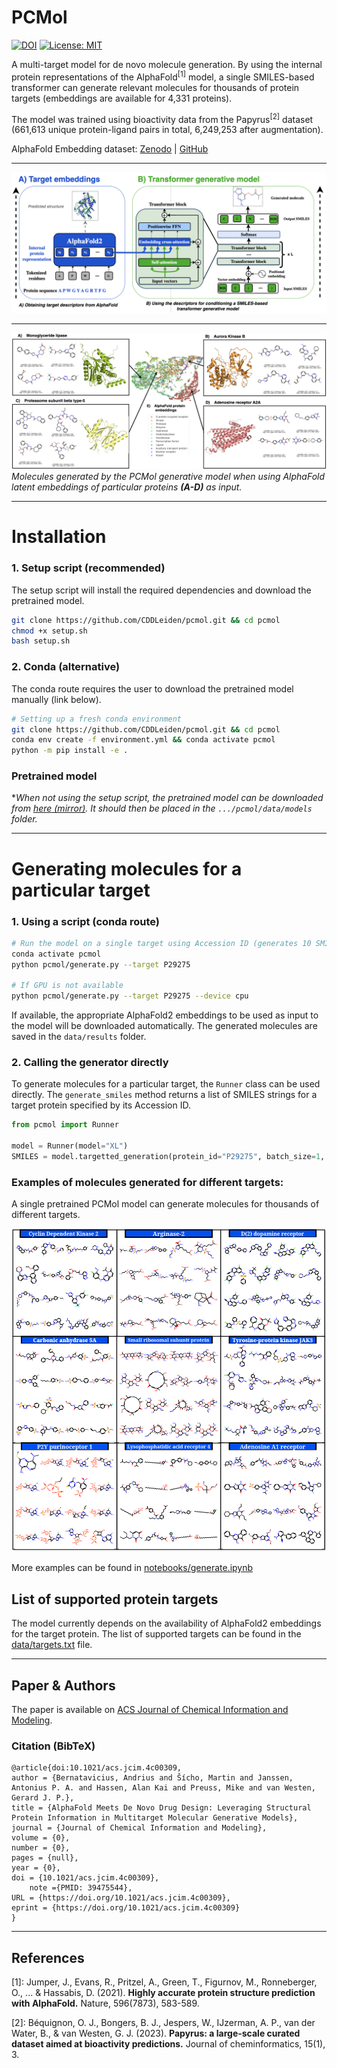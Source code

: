 # PCMol 
 [![DOI](https://zenodo.org/badge/DOI/10.5281/zenodo.10512870.svg)](https://doi.org/10.5281/zenodo.10512870) [![License: MIT](https://img.shields.io/badge/License-MIT-yellow.svg)](https://opensource.org/licenses/MIT)

A multi-target model for de novo molecule generation. By using the internal protein representations of the AlphaFold<sup>[1]</sup> model, a single SMILES-based transformer can generate relevant molecules for thousands of protein targets (embeddings are available for 4,331 proteins). 

The model was trained using bioactivity data from the Papyrus<sup>[2]</sup> dataset (661,613 unique protein-ligand pairs in total, 6,249,253 after augmentation).

AlphaFold Embedding dataset: [Zenodo](https://zenodo.org/records/10671261) | [GitHub](https://github.com/andriusbern/foldedPapyrus)

---

![alt text](assets/PCMol.png)

---

![alt text](assets/targets.png)
*Molecules generated by the PCMol generative model when using AlphaFold latent embeddings of particular proteins **(A-D)** as input.*


<!-- ## Requirements

- **Python** 3.8+
- **rdkit** 2021.03.5.0+
- **Torch** 1.7 - 2.1 -->

---

# Installation


### 1. Setup script (recommended)
The setup script will install the required dependencies and download the pretrained model.

```bash
git clone https://github.com/CDDLeiden/pcmol.git && cd pcmol
chmod +x setup.sh
bash setup.sh
```

### 2. Conda (alternative)
The conda route requires the user to download the pretrained model manually (link below).

```bash
# Setting up a fresh conda environment
git clone https://github.com/CDDLeiden/pcmol.git && cd pcmol
conda env create -f environment.yml && conda activate pcmol
python -m pip install -e .
```
<!-- 
### 3. Docker 

*Note: The docker image is currently not available.*

The docker image contains all the prerequisites and the pretrained model.
```bash
# Pull the docker image
docker pull andriusbern/pcmol:latest
``` -->

### Pretrained model

**When not using the setup script, the pretrained model can be downloaded from [here](https://zenodo.org/records/10512870)[ (mirror)](https://surfdrive.surf.nl/files/index.php/s/T0wUBOmAEYYxxOo). It should then be placed in the `.../pcmol/data/models` folder.*

---

# Generating molecules for a particular target
<!-- 
### 1. Docker
```bash
# Run the model on a single target using UniProt ID (generates 10 SMILES strings)
docker run -it andriusbern/pcmol:latest python -m pcmol.generate --target P21819
``` -->

### 1. Using a script (conda route) 
```bash
# Run the model on a single target using Accession ID (generates 10 SMILES strings)
conda activate pcmol
python pcmol/generate.py --target P29275

# If GPU is not available
python pcmol/generate.py --target P29275 --device cpu
```


If available, the appropriate AlphaFold2 embeddings to be used as input to the model will be downloaded automatically. The generated molecules are saved in the `data/results` folder.

### 2. Calling the generator directly

To generate molecules for a particular target, the `Runner` class can be used directly. The `generate_smiles` method returns a list of SMILES strings for a target protein specified by its Accession ID.

```python
from pcmol import Runner

model = Runner(model="XL")
SMILES = model.targetted_generation(protein_id="P29275", batch_size=1, repeat=10)
```

### Examples of molecules generated for different targets:

A single pretrained PCMol model can generate molecules for thousands of different targets.

![alt text](assets/targetted_generation.png)

More examples can be found in [notebooks/generate.ipynb](https://github.com/CDDLeiden/PCMol/blob/main/notebooks/generate.ipynb)

## List of supported protein targets

The model currently depends on the availability of AlphaFold2 embeddings for the target protein. The list of supported targets can be found in the [data/targets.txt](data/targets.txt) file.

<!-- ## Training

To retrain the model you first need to download the dataset from [here]().

```bash
## Train the model
python pcmol/train.py --model default
``` -->

---

## Paper & Authors

The paper is available on [ACS Journal of Chemical Information and Modeling](https://pubs.acs.org/doi/10.1021/acs.jcim.4c00309).

### Citation (BibTeX)

```
@article{doi:10.1021/acs.jcim.4c00309,
author = {Bernatavicius, Andrius and Šícho, Martin and Janssen, Antonius P. A. and Hassen, Alan Kai and Preuss, Mike and van Westen, Gerard J. P.},
title = {AlphaFold Meets De Novo Drug Design: Leveraging Structural Protein Information in Multitarget Molecular Generative Models},
journal = {Journal of Chemical Information and Modeling},
volume = {0},
number = {0},
pages = {null},
year = {0},
doi = {10.1021/acs.jcim.4c00309},
    note ={PMID: 39475544},
URL = {https://doi.org/10.1021/acs.jcim.4c00309},
eprint = {https://doi.org/10.1021/acs.jcim.4c00309}
}
```

---

## References

[1]: Jumper, J., Evans, R., Pritzel, A., Green, T., Figurnov, M., Ronneberger, O., ... & Hassabis, D. (2021). **Highly accurate protein structure prediction with AlphaFold.** Nature, 596(7873), 583-589.

[2]: Béquignon, O. J., Bongers, B. J., Jespers, W., IJzerman, A. P., van der Water, B., & van Westen, G. J. (2023). **Papyrus: a large-scale curated dataset aimed at bioactivity predictions.** Journal of cheminformatics, 15(1), 3.
